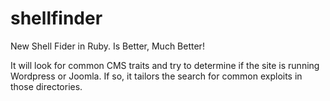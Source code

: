 # shellfinder
New Shell Fider in Ruby. Is Better, Much Better!

It will look for common CMS traits and try to determine if the site is running Wordpress
or Joomla. If so, it tailors the search for common exploits in those directories.
